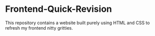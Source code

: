 # Frontend-Quick-Revision
This repository contains a website built purely using HTML and CSS to refresh my frontend nitty gritties.
